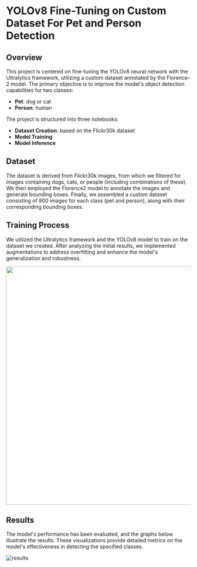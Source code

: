 # YOLOv8 Fine-Tuning on Custom Dataset For Pet and Person Detection


## Overview
This project is centered on fine-tuning the YOLOv8 neural network with the Ultralytics framework, utilizing a custom dataset annotated by the Florence-2 model. The primary objective is to improve the model's object detection capabilities for two classes:
- **Pet**: dog or cat
- **Person**: human

The project is structured into three notebooks:
- **Dataset Creation**: based on the Flickr30k dataset
- **Model Training**
- **Model Inference**

## Dataset
The dataset is derived from Flickr30k images, from which we filtered for images containing dogs, cats, or people (including combinations of these). We then employed the Florence2 model to annotate the images and generate bounding boxes. Finally, we assembled a custom dataset consisting of 800 images for each class (pet and person), along with their corresponding bounding boxes.

## Training Process
We utilized the Ultralytics framework and the YOLOv8 model to train on the dataset we created. After analyzing the initial results, we implemented augmentations to address overfitting and enhance the model's generalization and robustness.

<img src="https://github.com/user-attachments/assets/3fcedd4d-a1da-4bef-ae8d-23f266533b6f" width="650">


## Results
The model's performance has been evaluated, and the graphs below illustrate the results. These visualizations provide detailed metrics on the model's effectiveness in detecting the specified classes.

![results](https://github.com/user-attachments/assets/6c6f3cab-d409-4bf9-bf5e-d726e889cc15)
